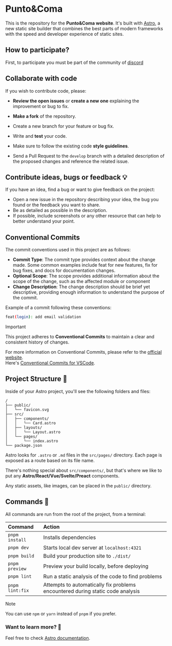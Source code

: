 # Punto&Coma

This is the repository for the **Punto&Coma website**. It's built with [Astro](https://astro.build/), a new static site builder that combines the best parts of modern frameworks with the speed and developer experience of static sites.

## How to participate?

First, to participate you must be part of the community of [discord](https://discord.gg/P7g9XJ4URc)

## Collaborate with code

If you wish to contribute code, please:

- **Review the open issues** or **create a new one** explaining the improvement or bug to fix.

- **Make a fork** of the repository.

- Create a new branch for your feature or bug fix.

- Write and **test** your code.

- Make sure to follow the existing code **style guidelines**.

- Send a Pull Request to the `develop` branch with a detailed description of the proposed changes and reference the related issue.

## Contribute ideas, bugs or feedback 💡

If you have an idea, find a bug or want to give feedback on the project:

- Open a new issue in the repository describing your idea, the bug you found or the feedback you want to share.
- Be as detailed as possible in the description.
- If possible, include screenshots or any other resource that can help to better understand your point.

## Conventional Commits

The commit conventions used in this project are as follows:
- **Commit Type**: The commit type provides context about the change made. Some common examples include feat for new features, fix for bug fixes, and docs for documentation changes.
- **Optional Scope**: The scope provides additional information about the scope of the change, such as the affected module or component
- **Change Description**: The change description should be brief yet descriptive, providing enough information to understand the purpose of the commit.

Example of a commit following these conventions:

```bash
feat(login): add email validation
```

> [!IMPORTANT]
> This project adheres to **Conventional Commits** to maintain a clear and consistent history of changes.

For more information on Conventional Commits, please refer to the [official website](https://www.conventionalcommits.org/en/v1.0.0/).  
Here's [Conventional Commits for VSCode](https://marketplace.visualstudio.com/items?itemName=vivaxy.vscode-conventional-commits).

## Project Structure 🚀

Inside of your Astro project, you'll see the following folders and files:

```text
/
├── public/
│   └── favicon.svg
├── src/
│   ├── components/
│   │   └── Card.astro
│   ├── layouts/
│   │   └── Layout.astro
│   └── pages/
│       └── index.astro
└── package.json
```

Astro looks for `.astro` or `.md` files in the `src/pages/` directory. Each page is exposed as a route based on its file name.

There's nothing special about `src/components/`, but that's where we like to put any **Astro/React/Vue/Svelte/Preact** components.

Any static assets, like images, can be placed in the `public/` directory.

## Commands 🧞

All commands are run from the root of the project, from a terminal:

| Command         | Action                                                                         |
| :-------------- | :----------------------------------------------------------------------------- |
| `pnpm install`  | Installs dependencies                                                          |
| `pnpm dev`      | Starts local dev server at `localhost:4321`                                    |
| `pnpm build`    | Build your production site to `./dist/`                                        |
| `pnpm preview`  | Preview your build locally, before deploying                                   |
| `pnpm lint`     | Run a static analysis of the code to find problems                             |
| `pnpm lint:fix` | Attempts to automatically fix problems encountered during static code analysis |


> [!NOTE]
> You can use `npm` or `yarn` instead of `pnpm` if you prefer.

### Want to learn more? 👀

Feel free to check [Astro documentation](https://docs.astro.build).
